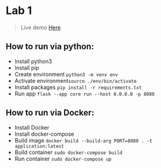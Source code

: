 # Lab 1
> Live demo [Here](https://serverlab1.herokuapp.com/)
## How to run via python:
- Install python3
- Install pip
- Create environment `python3 -m venv env`
- Activate environment`source ./env/bin/activate`
- Install packages `pip install -r requirements.txt`
- Run app `flask --app core run --host 0.0.0.0 -p 8080`

## How to run via Docker:
- Install Docker
- Install docker-compose
- Build image `docker build --build-arg PORT=8080 . -t application:latest`
- Build container `sudo docker-compose build`
- Run container `sudo docker-compose up`